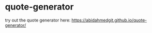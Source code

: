 # quote-generator
try out the quote generator here:
https://abidahmedgit.github.io/quote-generator/
